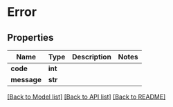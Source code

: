 # Error

## Properties
Name | Type | Description | Notes
------------ | ------------- | ------------- | -------------
**code** | **int** |  | 
**message** | **str** |  | 

[[Back to Model list]](../README.md#documentation-for-models) [[Back to API list]](../README.md#documentation-for-api-endpoints) [[Back to README]](../README.md)


